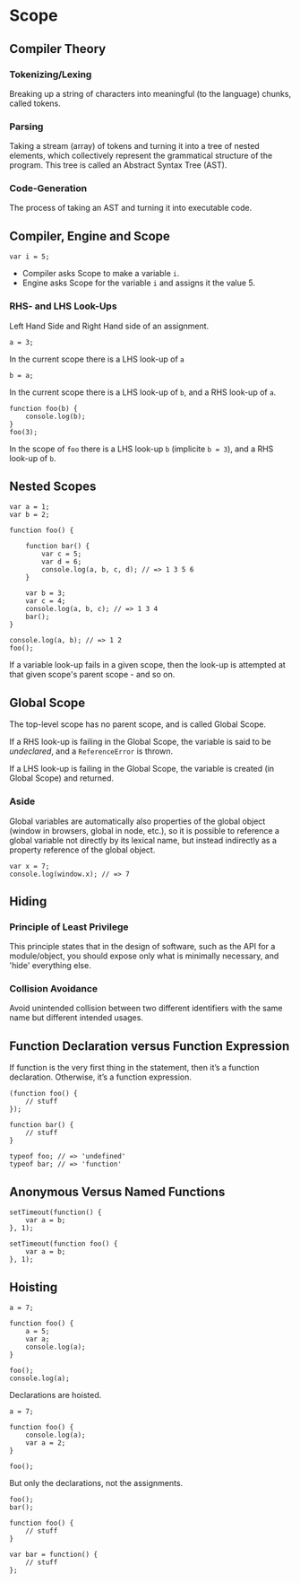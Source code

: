 # Scope

## Compiler Theory

### Tokenizing/Lexing

Breaking up a string of characters into meaningful (to the language) chunks, called tokens.

### Parsing

Taking a stream (array) of tokens and turning it into a tree of nested elements, which collectively represent the grammatical structure of the program. This tree is called an Abstract Syntax Tree (AST).

### Code-Generation

The process of taking an AST and turning it into executable code.

## Compiler, Engine and Scope

	var i = 5;
	
- Compiler asks Scope to make a variable `i`.
- Engine asks Scope for the variable `i` and assigns it the value 5.

### RHS- and LHS Look-Ups

Left Hand Side and Right Hand side of an assignment.

	a = 3;
	
In the current scope there is a LHS look-up of `a`

	b = a;
	
In the current scope there is a LHS look-up of `b`, and a RHS look-up of `a`.

	function foo(b) {
		console.log(b);
	}
	foo(3);	
	
In the scope of `foo` there is a LHS look-up `b` (implicite `b = 3`), and a RHS look-up of `b`.

## Nested Scopes

	var a = 1;
	var b = 2;
	
	function foo() {
	
		function bar() {
			var c = 5;
			var d = 6;
			console.log(a, b, c, d); // => 1 3 5 6
		}

		var b = 3;
		var c = 4;
		console.log(a, b, c); // => 1 3 4
		bar();
	}

	console.log(a, b); // => 1 2
	foo();

If a variable look-up fails in a given scope, then the look-up is attempted at that given scope's parent scope - and so on.
	
## Global Scope

The top-level scope has no parent scope, and is called Global Scope.

If a RHS look-up is failing in the Global Scope, the variable is said to be *undeclared*, and a `ReferenceError` is thrown.

If a LHS look-up is failing in the Global Scope, the variable is created (in Global Scope) and returned.

### Aside

Global variables are automatically also properties of the global object (window in browsers, global in node, etc.), so it is possible to reference a global variable not directly by its lexical name, but instead indirectly as a property reference of the global object.

	var x = 7;
	console.log(window.x); // => 7

## Hiding
	
### Principle of Least Privilege

This principle states that in the design of software, such as the API for a module/object, you should expose only what is minimally necessary, and 'hide' everything else.

### Collision Avoidance

Avoid unintended collision between two different identifiers with the same name but different intended usages.


## Function Declaration versus Function Expression

If function is the very first thing in the statement, then it’s a function declaration. Otherwise, it’s a function expression.

	(function foo() {
		// stuff
	});
	
	function bar() {
		// stuff
	}
	
	typeof foo; // => 'undefined'
	typeof bar; // => 'function'	


## Anonymous Versus Named Functions

	setTimeout(function() {
		var a = b;
	}, 1);

	setTimeout(function foo() {
		var a = b;
	}, 1);


## Hoisting

	a = 7;
	
	function foo() {
		a = 5;
		var a;
		console.log(a);
	}
	
	foo();
	console.log(a);
	
Declarations are hoisted.

	a = 7;
	
	function foo() {
		console.log(a);
		var a = 2;
	}
	
	foo();
	
But only the declarations, not the assignments.

	foo();
	bar();

	function foo() {
		// stuff
	}
	
	var bar = function() {
		// stuff
	};
